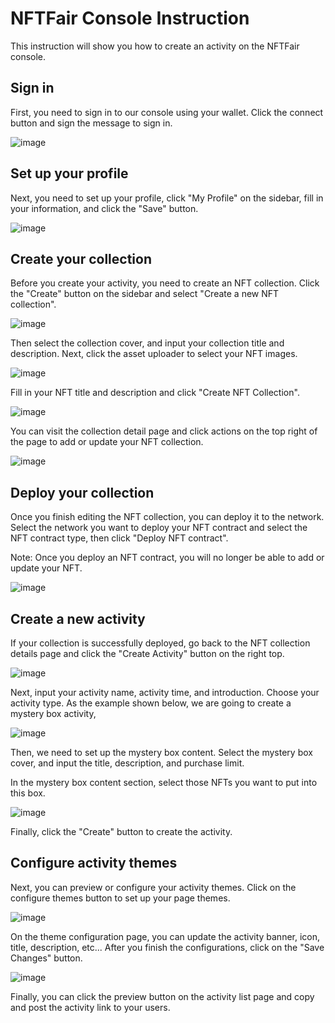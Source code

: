 # NFTFair Console Instruction

This instruction will show you how to create an activity on the NFTFair console.

## Sign in

First, you need to sign in to our console using your wallet. Click the connect button and sign the message to sign in.

![image](../../assets/nftfair/a33633b7-1c3c-4f95-989f-2280d903630d.png)

## Set up your profile

Next, you need to set up your profile, click "My Profile" on the sidebar, fill in your information, and click the "Save" button.

![image](../../assets/nftfair/120f9c89-39c8-492a-bf5d-03fa5c324bc7.png)

## Create your collection

Before you create your activity, you need to create an NFT collection. Click the "Create" button on the sidebar and select "Create a new NFT collection".

![image](../../assets/nftfair/a65d891c-9f68-4cdd-b97e-54bc35912b43.png)

Then select the collection cover, and input your collection title and description. Next, click the asset uploader to select your NFT images.

![image](../../assets/nftfair/22eae42e-82af-42ad-bc59-d43ab83b8e36.png)

Fill in your NFT title and description and click "Create NFT Collection".

![image](../../assets/nftfair/cb2c0d6c-0047-43dd-9065-e967a93142d6.png)

You can visit the collection detail page and click actions on the top right of the page to add or update your NFT collection.

![image](../../assets/nftfair/fefa2c78-6170-45af-8882-c8ced8831c1f.png)

## Deploy your collection

Once you finish editing the NFT collection, you can deploy it to the network. Select the network you want to deploy your NFT contract and select the NFT contract type, then click "Deploy NFT contract".

Note: Once you deploy an NFT contract, you will no longer be able to add or update your NFT.

![image](../../assets/nftfair/e9808cdc-1cf1-4fa6-98b3-545fbc02c028.png)

## Create a new activity

If your collection is successfully deployed, go back to the NFT collection details page and click the "Create Activity" button on the right top.

![image](../../assets/nftfair/8b0fda82-bdc1-4f84-8607-433ce73c54e9.png)

Next, input your activity name, activity time, and introduction. Choose your activity type. As the example shown below, we are going to create a mystery box activity,

![image](../../assets/nftfair/14101464-07d2-46f2-8a3d-3712c02290f1.png)

Then, we need to set up the mystery box content. Select the mystery box cover, and input the title, description, and purchase limit.

In the mystery box content section, select those NFTs you want to put into this box.

![image](../../assets/nftfair/14101464-07d2-46f2-8a3d-3712c02290f1-2.png)

Finally, click the "Create" button to create the activity.

## Configure activity themes

Next, you can preview or configure your activity themes. Click on the configure themes button to set up your page themes.

![image](../../assets/nftfair/da40a4f6-3f19-4557-9040-521ed1e6e06e.png)

On the theme configuration page, you can update the activity banner, icon, title, description, etc... After you finish the configurations, click on the "Save Changes" button.

![image](../../assets/nftfair/e13f1040-3453-4972-abbe-813b55411b8d.png)

Finally, you can click the preview button on the activity list page and copy and post the activity link to your users.
